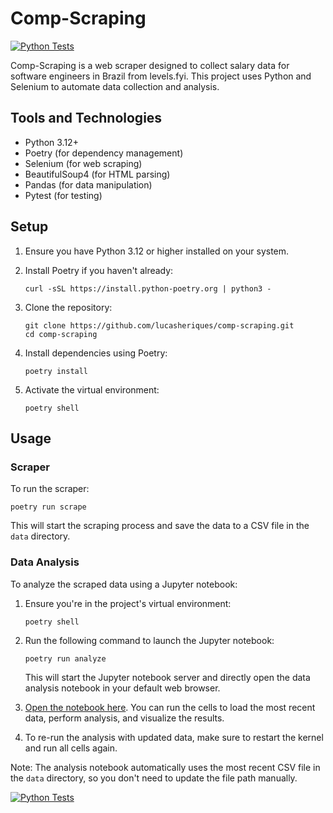 # Comp-Scraping

[![Python Tests](https://github.com/lucasheriques/comp-scraping/actions/workflows/python-tests.yml/badge.svg)](https://github.com/lucasheriques/comp-scraping/actions/workflows/python-tests.yml)

Comp-Scraping is a web scraper designed to collect salary data for software engineers in Brazil from levels.fyi. This project uses Python and Selenium to automate data collection and analysis.

## Tools and Technologies

- Python 3.12+
- Poetry (for dependency management)
- Selenium (for web scraping)
- BeautifulSoup4 (for HTML parsing)
- Pandas (for data manipulation)
- Pytest (for testing)

## Setup

1. Ensure you have Python 3.12 or higher installed on your system.

2. Install Poetry if you haven't already:

   ```
   curl -sSL https://install.python-poetry.org | python3 -
   ```

3. Clone the repository:

   ```
   git clone https://github.com/lucasheriques/comp-scraping.git
   cd comp-scraping
   ```

4. Install dependencies using Poetry:

   ```
   poetry install
   ```

5. Activate the virtual environment:
   ```
   poetry shell
   ```

## Usage

### Scraper

To run the scraper:

```
poetry run scrape
```

This will start the scraping process and save the data to a CSV file in the `data` directory.

### Data Analysis

To analyze the scraped data using a Jupyter notebook:

1. Ensure you're in the project's virtual environment:

   ```
   poetry shell
   ```

2. Run the following command to launch the Jupyter notebook:

   ```
   poetry run analyze
   ```

   This will start the Jupyter notebook server and directly open the data analysis notebook in your default web browser.

3. [Open the notebook here](http://localhost:8888/doc/tree/comp_scraping/data_analysis.ipynb). You can run the cells to load the most recent data, perform analysis, and visualize the results.

4. To re-run the analysis with updated data, make sure to restart the kernel and run all cells again.

Note: The analysis notebook automatically uses the most recent CSV file in the `data` directory, so you don't need to update the file path manually.

[![Python Tests](https://github.com/lucasheriques/comp-scraping/actions/workflows/python-tests.yml/badge.svg)](https://github.com/lucasheriques/comp-scraping/actions/workflows/python-tests.yml)
